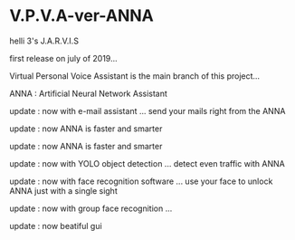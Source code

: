 # V.P.V.A-ver-ANNA
helli 3's J.A.R.V.I.S

first release on july of 2019...

Virtual Personal Voice Assistant is the main branch of this project...

ANNA : Artificial Neural Network Assistant

update : now with e-mail assistant ... send your mails right from the ANNA

update : now ANNA is faster and smarter

update : now ANNA is faster and smarter

update : now with YOLO object detection ... detect even traffic with ANNA

update : now with face recognition software ... use your face to unlock ANNA just with a single sight

update : now with group face recognition ...

update : now beatiful gui 
